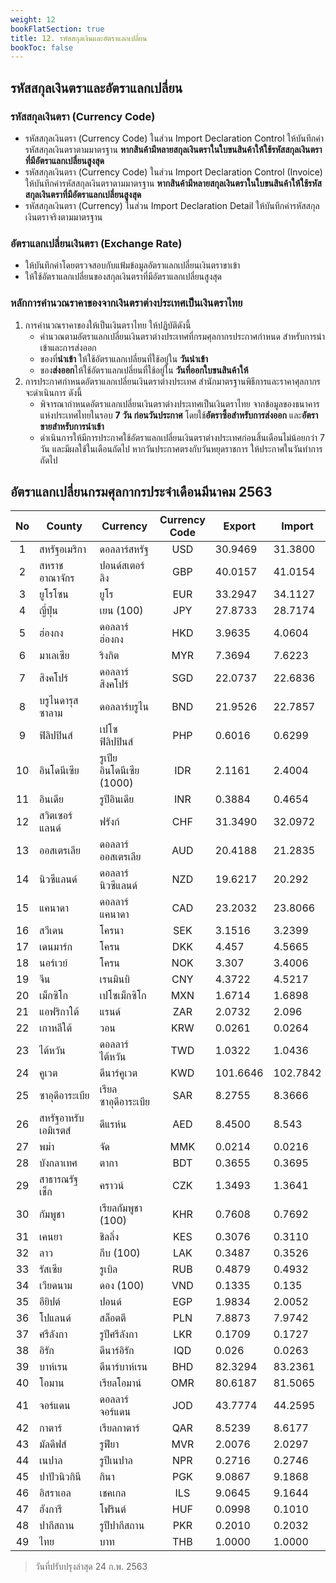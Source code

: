 ```yaml
---
weight: 12
bookFlatSection: true
title: 12. รหัสสกุลเงินและอัตราแลกเปลี่ยน
bookToc: false
---
```


## รหัสสกุลเงินตราและอัตราแลกเปลี่ยน

### รหัสสกุลเงินตรา (Currency Code) 
- รหัสสกุลเงินตรา (Currency Code) ในส่วน Import Declaration Control ให้บันทึกค่ารหัสสกุลเงินตราตามมาตรฐาน **หากสินค้ามีหลายสกุลเงินตราในใบขนสินค้าให้ใช้รหัสสกุลเงินตราที่มีอัตราแลกเปลี่ยนสูงสุด**
- รหัสสกุลเงินตรา (Currency Code) ในส่วน Import Declaration Control (Invoice) ให้บันทึกค่ารหัสสกุลเงินตราตามมาตรฐาน **หากสินค้ามีหลายสกุลเงินตราในใบขนสินค้าให้ใช้รหัสสกุลเงินตราที่มีอัตราแลกเปลี่ยนสูงสุด**
- รหัสสกุลเงินตรา (Currency) ในส่วน Import Declaration Detail ให้บันทึกค่ารหัสสกุลเงินตราจริงตามมาตรฐาน 

### อัตราแลกเปลี่ยนเงินตรา (Exchange Rate)
-	ให้บันทึกค่าโดยตรวจสอบกับแฟ้มข้อมูลอัตราแลกเปลี่ยนเงินตราขาเข้า 
-	ให้ใช้อัตราแลกเปลี่ยนของสกุลเงินตราที่มีอัตราแลกเปลี่ยนสูงสุด

### หลักการคำนวณราคาของจากเงินตราต่างประเทศเป็นเงินตราไทย
1. การคำนวณราคาของให้เป็นเงินตราไทย ให้ปฏิบัติดังนี้
	- คำนวณตามอัตราแลกเปลี่ยนเงินตราต่างประเทศที่กรมศุลกากรประกาศกำหนด  สำหรับการนำเข้าและการส่งออก 
	- ของที่**นำเข้า** ให้ใช้อัตราแลกเปลี่ยนที่ใช้อยู่ใน **วันนำเข้า**
	-  ของ**ส่งออก**ให้ใช้อัตราแลกเปลี่ยนที่ใช้อยู่ใน **วันที่ออกใบขนสินค้าให้**
2. การประกาศกำหนดอัตราแลกเปลี่ยนเงินตราต่างประเทศ สำนักมาตรฐานพิธีการและราคาศุลกากร จะดำเนินการ ดังนี้
	- พิจารณากำหนดอัตราแลกเปลี่ยนเงินตราต่างประเทศเป็นเงินตราไทย จากข้อมูลของธนาคารแห่งประเทศไทยในรอบ **7 วัน ก่อนวันประกาศ**  โดยใช้**อัตราซื้อสำหรับการส่งออก** และ**อัตราขายสำหรับการนำเข้า**
	- ดำเนินการให้มีการประกาศใช้อัตราแลกเปลี่ยนเงินตราต่างประเทศก่อนสิ้นเดือนไม่น้อยกว่า 7 วัน และมีผลใช้ในเดือนถัดไป หากวันประกาศตรงกับวันหยุดราชการ ให้ประกาศในวันทำการถัดไป


## อัตราแลกเปลี่ยนกรมศุลกากรประจำเดือนมีนาคม 2563



| No |County |Currency |Currency Code |Export |Import |
|:-----:|----------|----------|:----------:|----------|----------|
| 1 |สหรัฐอเมริกา |ดอลลาร์สหรัฐ |USD |30.9469 |31.3800 |
| 2 |สหราชอาณาจักร |ปอนด์สเตอร์ลิง |GBP |40.0157 |41.0154 |
| 3 |ยูโรโซน |ยูโร |EUR |33.2947 |34.1127 |
| 4 |ญี่ปุ่น |เยน (100) |JPY |27.8733 |28.7174 |
| 5 |ฮ่องกง |ดอลลาร์ฮ่องกง |HKD |3.9635 |4.0604 |
| 6 |มาเลเซีย |ริงกิต |MYR |7.3694 |7.6223 |
| 7 |สิงคโปร์ |ดอลลาร์สิงคโปร์ |SGD |22.0737 |22.6836 |
| 8 |บรูไนดารุสซาลาม |ดอลลาร์บรูไน |BND |21.9526 |22.7857 |
| 9 |ฟิลิปปินส์ |เปโซฟิลิปปินส์ |PHP |0.6016 |0.6299 |
| 10 |อินโดนีเซีย |รูเปียอินโดนีเซีย (1000) |IDR |2.1161 |2.4004 |
| 11 |อินเดีย |รูปีอินเดีย |INR |0.3884 |0.4654 |
| 12 |สวิตเซอร์แลนด์ |ฟรังก์ |CHF |31.3490 |32.0972 |
| 13 |ออสเตรเลีย |ดอลลาร์ออสเตรเลีย |AUD |20.4188 |21.2835 |
| 14 |นิวซีแลนด์ |ดอลลาร์นิวซีแลนด์ |NZD |19.6217 |20.292 |
| 15 |แคนาดา |ดอลลาร์แคนาดา |CAD |23.2032 |23.8066 |
| 16 |สวีเดน |โครนา |SEK |3.1516 |3.2399 |
| 17 |เดนมาร์ก |โครน |DKK |4.457 |4.5665 |
| 18 |นอร์เวย์ |โครน |NOK |3.307 |3.4006 |
| 19 |จีน |เรนมินบิ |CNY |4.3722 |4.5217 |
| 20 |เม็กซิโก |เปโซเม็กซิโก |MXN |1.6714 |1.6898 |
| 21 |แอฟริกาใต้ |แรนด์ |ZAR |2.0732 |2.096 |
| 22 |เกาหลีใต้ |วอน |KRW |0.0261 |0.0264 |
| 23 |ไต้หวัน |ดอลลาร์ไต้หวัน |TWD |1.0322 |1.0436 |
| 24 |คูเวต |ดีนาร์คูเวต |KWD |101.6646 |102.7842 |
| 25 |ซาอุดีอาระเบีย |เรียลซาอุดีอาระเบีย |SAR |8.2755 |8.3666 |
| 26 |สหรัฐอาหรับเอมิเรตส์ |ดีแรห์น |AED |8.4500 |8.543 |
| 27 |พม่า |จัด |MMK |0.0214 |0.0216 |
| 28 |บังกลาเทศ |ตากา |BDT |0.3655 |0.3695 |
| 29 |สาธารณรัฐเช็ก |คราวน์ |CZK |1.3493 |1.3641 |
| 30 |กัมพูชา |เรียลกัมพูชา (100) |KHR |0.7608 |0.7692 |
| 31 |เคนยา |ชิลลิ่ง |KES |0.3076 |0.3110 |
| 32 |ลาว |กีบ (100) |LAK |0.3487 |0.3526 |
| 33 |รัสเซีย |รูเบิล |RUB |0.4879 |0.4932 |
| 34 |เวียดนาม |ดอง (100) |VND |0.1335 |0.135 |
| 35 |อียิปต์ |ปอนด์ |EGP |1.9834 |2.0052 |
| 36 |โปแลนด์ |สล็อตตี |PLN |7.8873 |7.9742 |
| 37 |ศรีลังกา |รูปีศรีลังกา |LKR |0.1709 |0.1727 |
| 38 |อิรัก |ดีนาร์อิรัก |IQD |0.026 |0.0263 |
| 39 |บาห์เรน |ดีนาร์บาห์เรน |BHD |82.3294 |83.2361 |
| 40 |โอมาน |เรียลโอมาน์ |OMR |80.6187 |81.5065 |
| 41 |จอร์แดน |ดอลลาร์จอร์แดน |JOD |43.7774 |44.2595 |
| 42 |กาตาร์ |เรียลกาตาร์ |QAR |8.5239 |8.6177 |
| 43 |มัลดีฟส์ |รูฟียา |MVR |2.0076 |2.0297 |
| 44 |เนปาล |รูปีเนปาล |NPR |0.2716 |0.2746 |
| 45 |ปาปัวนิวกินี |กินา |PGK |9.0867 |9.1868 |
| 46 |อิสราเอล |เชคเกล |ILS |9.0645 |9.1644 |
| 47 |ฮังการี |โฟรินต์ |HUF |0.0998 |0.1010 |
| 48 |ปากีสถาน |รูปีปากีสถาน |PKR |0.2010 |0.2032 |
| 49 |ไทย |บาท |THB |1.0000 |1.0000 |



> วันที่ปรับปรุงล่าสุด 24 ก.พ. 2563